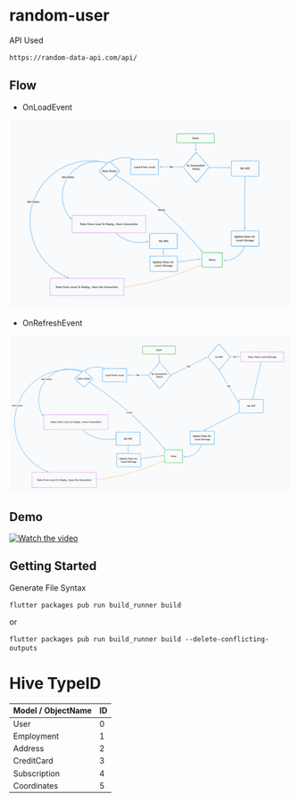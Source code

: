 # random-user

API Used
```bash 
https://random-data-api.com/api/
```

## Flow

- OnLoadEvent
<img src="https://github.com/PwS/random_user/blob/master/doc/flow/OnLoad.png" alt="OnLoad"/>


- OnRefreshEvent
<img src="https://github.com/PwS/random_user/blob/master/doc/flow/OnRefresh.png" alt="OnRefresh"/>

## Demo

[![Watch the video](Demo)](https://github.com/PwS/random_user/assets/22534596/61b6f67e-ee5b-4fa6-a94f-69cf328c32e9)


## Getting Started

Generate File Syntax
```
flutter packages pub run build_runner build
```

or

```
flutter packages pub run build_runner build --delete-conflicting-outputs
```

# Hive TypeID

Model / ObjectName    |  ID
:-------------------- | --------------------
User                  | 0
Employment            | 1
Address               | 2
CreditCard            | 3
Subscription          | 4
Coordinates           | 5
